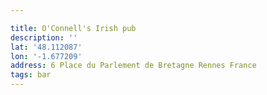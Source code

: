 ```yaml
---

title: O'Connell's Irish pub
description: ''
lat: '48.112087'
lon: '-1.677209'
address: 6 Place du Parlement de Bretagne Rennes France
tags: bar
---
```

